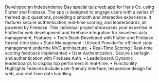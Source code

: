 Developed an Independence Day special quiz web app for Haris Co. using
Flutter and Firebase. The app is designed to engage users with a series of
themed quiz questions, providing a smooth and interactive experience. It
features secure authentication,real-time scoring, and leaderboards, all
powered by Firebase. This individual project showcases your expertise in
Flutterfor web development and Firebase integration for seamless data
management.
Features:
• Tech Stack:Developed with Flutter and Firebase forreal-time data
• State Management : Utilized Providerfor efficient state management
underthe MVC architecture.
• Real-Time Scoring : Real-time scoring feedback implemented
• User Authentication : Secure userlogin and authentication with
Firebase Auth.
• Leaderboard: Dynamic leaderboards to display top performers in
real-time.
• Functionlity Highlights:Features include user-friendly interface,
responsive design for web, and real-time data handling.
